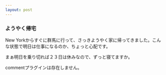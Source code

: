 ```yaml
---
layout: post
---
```

<h3>ようやく帰宅</h3>
<p>New Yorkからすぐに群馬に行って、さっきようやく家に帰ってきました。こんな状態で明日は仕事になるのか、ちょっと心配です。</p>
<p>まぁ明日を乗り切れば２３日は休みなので、ずっと寝てますか。</p>
<p><span class="error">commentプラグインは存在しません。</span> </p>
